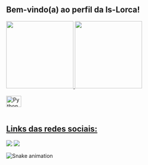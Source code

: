 ## Bem-vindo(a) ao perfil da Is-Lorca!

 <div>
  <a href="https://github.com/Is-Lorca">
  <img height="180em" src="https://github-readme-stats.vercel.app/api?username=Is-Lorca&show_icons=true&theme=jolly&include_all_commits=true&count_private=true"/>
  <img height="180em" src="https://github-readme-stats.vercel.app/api/top-langs/?username=Is-Lorca&layout=compact&langs_count=6&theme=jolly"/>
</div>
<div style="display: inline_block"><br>
  <img align="center" alt="Python" height="30" width="40" src="https://cdn.jsdelivr.net/gh/devicons/devicon/icons/python/python-original.svg">
</div>
 
 <br>
 
  
## Links das redes sociais:
  
  
<div> 
  <a href = "mailto:isisloliveira@gmail.com"><img src="https://img.shields.io/badge/-Gmail-%23333?style=for-the-badge&logo=gmail&logoColor=white" target="_blank"></a>
  <a href="https://www.linkedin.com/in/isis-oliveira-65b70618b/" target="_blank"><img src="https://img.shields.io/badge/-LinkedIn-%230077B5?style=for-the-badge&logo=linkedin&logoColor=white" target="_blank"></a> 
 
  ![Snake animation](https://github.com/Is-Lorca/Is-Lorca/blob/output/github-contribution-grid-snake.svg)

</div>
